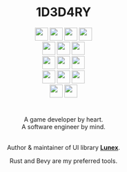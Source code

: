 
<br>
<br>

<h1 align="center">1D3D4RY</h1>

<div align="center">
    <a href="https://surrealdb.com"><img height=30em src="https://img.shields.io/badge/Surreal-%2320232a?style=for-the-badge&logo=surrealdb&logoColor=FF00A0"></a>
    <a href="https://skytable.io"><img height=30em src="https://img.shields.io/badge/☁️%20Skytable-%2320232a?&style=for-the-badge&logoColor=blue"></a>
    <a href="https://v2.tauri.app"><img height=30em src="https://img.shields.io/badge/Tauri-%2320232a?style=for-the-badge&logo=tauri&logoColor=yellow"></a>
    <a href="https://svelte.dev"><img height=30em src="https://img.shields.io/badge/Svelte-%2320232a?style=for-the-badge&logo=svelte&logoColor=orange"></a>
</div>
<div align="center">
    <a href="https://aseprite.org"><img height=30em src="https://img.shields.io/badge/Aseprite-%2320232a?style=for-the-badge&logo=Aseprite&logoColor=white"></a>
    <a href="https://blender.org"><img height=30em src="https://img.shields.io/badge/blender-%2320232a?style=for-the-badge&logo=blender"></a>
    <a href="https://inkscape.org"><img height=30em src="https://img.shields.io/badge/Inkscape-%2320232a?style=for-the-badge&logo=inkscape"></a>
</div>
<div align="center">
    <a href="https://rust-lang.org"><img height=30em src="https://img.shields.io/badge/Rust-%2320232a?style=for-the-badge&logo=rust&logoColor=orange"></a>
    <a href="https://python.org"><img height=30em src="https://img.shields.io/badge/Python-%2320232a?style=for-the-badge&logo=python"></a>
    <a href="https://typescriptlang.org"><img height=30em src="https://img.shields.io/badge/TypeScript-%2320232a?style=for-the-badge&logo=typescript"></a>
</div>
<div align="center">
    <a href="https://vscodium.com"><img height=30em src="https://img.shields.io/badge/VSCodium-%2320232a?style=for-the-badge&logo=vscodium&logoColor=blue"></a>
    <a href="https://git-scm.com"><img height=30em src="https://img.shields.io/badge/GIT-%2320232a?style=for-the-badge&logo=git&logoColor=E44C30"></a>
    <a href="https://docker.com"><img height=30em src="https://img.shields.io/badge/Docker-%2320232a?style=for-the-badge&logo=docker"></a>
</div>
<div align="center">
    <a href="https://nixos.org"><img height=30em src="https://img.shields.io/badge/nix_os-%2320232a?style=for-the-badge&logo=nixos"></a>
    <a href="https://linuxmint.com"><img height=30em src="https://img.shields.io/badge/Linux_Mint-%2320232a?style=for-the-badge&logo=linux-mint"></a>
    
</div>

#

<div align="center">
    A game developer by heart. <br>
    A software engineer by mind.<br>
    <br>
    <p>Author & maintainer of UI library <b><a href="https://github.com/bytestring-net/bevy-lunex">Lunex</a></b>.</p>
    Rust and Bevy are my preferred tools.
</div>
